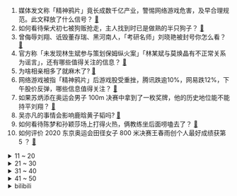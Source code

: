 1. 媒体发文称「精神鸦片」竟长成数千亿产业，警惕网络游戏危害，及早合理规范。此文释放了什么信号？ [:link:](https://www.zhihu.com/question/476894720)
2. 如何看待柴犬初七被狗贩抢走，主人找到时已是做熟的半只狗子？ [:link:](https://www.zhihu.com/question/476769947)
3. 曾侮辱刘翔、诋毁董存瑞、黑河南人，「考研名师」刘晓艳被封号你怎么看？ [:link:](https://www.zhihu.com/question/477039231)
4. 官方称「未发现林生斌参与策划保姆纵火案」「林某斌与莫焕晶有不正常关系为谣言」，还有哪些值得关注的信息？ [:link:](https://www.zhihu.com/question/477019547)
5. 为啥相亲相多了就麻木了? [:link:](https://www.zhihu.com/question/457773878)
6. 网络游戏被指「精神鸦片」后游戏股受重挫，腾讯跌逾10%，网易跌12%，下午股价反弹，哪些信息值得关注？ [:link:](https://www.zhihu.com/question/476903827)
7. 如果苏炳添在奥运会男子 100m 决赛中拿到了一枚奖牌，他的历史地位能不能持平刘翔？ [:link:](https://www.zhihu.com/question/476422195)
8. 吴亦凡的事情会影响鹿晗黄子韬吗? [:link:](https://www.zhihu.com/question/476429923)
9. 如何看待陈梦和孙颖莎场上打得火热，俩教练坐后面唠嗑去了？ [:link:](https://www.zhihu.com/question/475924045)
10. 如何评价 2020 东京奥运会田径女子 800 米决赛王春雨创个人最好成绩获第 5 ？ [:link:](https://www.zhihu.com/question/477063063)
<details>
<summary>11 ~ 20</summary>

11. 2021 LPL 夏季赛RNG 2:1 WE，如何评价这场比赛？ [:link:](https://www.zhihu.com/question/477045645)
12. 电视剧《我在他乡挺好的》有哪些细思极恐的细节？ [:link:](https://www.zhihu.com/question/473111119)
13. 为什么团建之后离职的人变得更多了？ [:link:](https://www.zhihu.com/question/475430119)
14. 能不能绕过π，来计算一个圆的面积? [:link:](https://www.zhihu.com/question/475969249)
15. 杭州通报：正调查林生斌涉嫌偷税漏税、诈捐情况，哪些信息值得注意？ [:link:](https://www.zhihu.com/question/477019359)
16. 经常看到说空腹不能吃 XX，科学饮食的话空腹到底不能吃什么？ [:link:](https://www.zhihu.com/question/474957280)
17. 如何看待 2021 年 Q2 小米手机在欧洲首次登顶：市场份额超越三星和苹果？ [:link:](https://www.zhihu.com/question/476885706)
18. 揭阳 4 岁女孩在泳池内溺亡，看护的两人需承担怎样的责任？为何幼儿泳池溺亡频频发生？ [:link:](https://www.zhihu.com/question/476988896)
19. 北漂一个月到手 9000 左右真的很拮据吗？ [:link:](https://www.zhihu.com/question/462788707)
20. 谢明皓实名举报林俊杰、潘玮柏与吴亦凡一起吸毒、强奸幼女，真实性如何？ [:link:](https://www.zhihu.com/question/476619729)
</details>
<details>
<summary>21 ~ 30</summary>

21. 美国大学在新冠确诊病例单日新增突破十万时恢复线下授课，对留学生会有哪些影响？ [:link:](https://www.zhihu.com/question/476073988)
22. 有霜冰箱和无霜冰箱有什么区别，哪个好？ [:link:](https://www.zhihu.com/question/39053433)
23. 美国仍在制造波音飞机、重型航母、巡航导弹等尖端设备，但是为什么有人却认为美国制造业衰落了？ [:link:](https://www.zhihu.com/question/443912700)
24. 最新世界 500 强揭晓：中国公司比美国多21家，特斯拉首次上榜，折射出哪些行业趋势？ [:link:](https://www.zhihu.com/question/476724288)
25. 考研人有什么快乐吗？ [:link:](https://www.zhihu.com/question/476100645)
26. 如何评价网友爆料豌豆思维在 7 月 30 日裁员 90% 这件事，真实情况如何？ [:link:](https://www.zhihu.com/question/476136178)
27. 男生发晚安用拼音「wanan」是什么意思？ [:link:](https://www.zhihu.com/question/349674802)
28. 日媒称只有水谷隼赢过乒乓球奥运男单、男团、混双三个项目的奖牌，是世界乒乓第一人，水谷隼的真实水平如何？ [:link:](https://www.zhihu.com/question/475840446)
29. 武汉宣布全员全面核酸检测，最快速度最短时间完成核酸检测，具有哪些意义？会带来哪些影响？ [:link:](https://www.zhihu.com/question/476931730)
30. 为什么很多程序员不用switch，而是大量的if……else if？ [:link:](https://www.zhihu.com/question/475877331)
</details>
<details>
<summary>31 ~ 40</summary>

31. 猫咪在古代有哪些称呼呢？ [:link:](https://www.zhihu.com/question/474368430)
32. 东京奥运会樊振东失冠，马龙可能不久退役，三年后巴黎奥运你是否对男单放心？ [:link:](https://www.zhihu.com/question/476236397)
33. 社区医院牵线搭桥对胎儿做性别鉴定，产前性别鉴定为女孩引产后发现是男孩，如何从法律角度看待此事？ [:link:](https://www.zhihu.com/question/476940107)
34. 美国媒体试图将吴亦凡被拘的原因，归结为「反性骚扰运动传到中国所致」，这一说法有根据吗？ [:link:](https://www.zhihu.com/question/476848890)
35. 7 月仅 8 千万观影人次，是 8 年来最差的一次，今年的电影市场还有救吗？ [:link:](https://www.zhihu.com/question/476712889)
36. 如何评价小米 8 月 3 日发布的小爱音箱 Play 增强版，149 元值得买吗？ [:link:](https://www.zhihu.com/question/476841821)
37. 2022 年南大博士毕业，刚收到南京 14 所的 offer，请问值得去吗？ [:link:](https://www.zhihu.com/question/474197983)
38. 记者卧底曝光卫生问题后「奈雪的茶」致歉：两家涉事门店停业整改，奶茶店食品安全问题为何频发？ [:link:](https://www.zhihu.com/question/476903482)
39. 化妆算不算一种内卷？ [:link:](https://www.zhihu.com/question/458617546)
40. 有没有完结的好看的小说推荐？ [:link:](https://www.zhihu.com/question/372141288)
</details>
<details>
<summary>41 ~ 50</summary>

41. 普通人买保险应该避开哪些坑？ [:link:](https://www.zhihu.com/question/302888154)
42. 有哪些美术生不太知道的，简单但高效的绘画习惯或知识？ [:link:](https://www.zhihu.com/question/291527457)
43. 有什么可以保持每天好心情的方法？ [:link:](https://www.zhihu.com/question/48539907)
44. 汉语言文学系准大一新生，暑假应该读什么书？ [:link:](https://www.zhihu.com/question/471106882)
45. 非科班转码是否可行？还是退学复读？ [:link:](https://www.zhihu.com/question/475796736)
46. 小米宣布 8 月 10 日雷军将进行年度演讲，揭秘雷军最艰难的 10 个选择，还有哪些信息值得关注？ [:link:](https://www.zhihu.com/question/476898552)
47. 考研政治目标75+最好80+，选择题《肖1000》+肖八够用吗？ [:link:](https://www.zhihu.com/question/469587215)
48. 如何在恋爱中不让自己的情绪被左右？ [:link:](https://www.zhihu.com/question/466186026)
49. 看《甄嬛传》时有哪些细节你一开始没看懂，后来恍然大悟？ [:link:](https://www.zhihu.com/question/47465287)
50. 如何评价 2020 东京奥运会体操男子双杠决赛邹敬园夺金，尤浩第 4 ？ [:link:](https://www.zhihu.com/question/477002761)
</details><details>
<summary>bilibili</summary>

1. 吴亦凣最后的单曲《大碗牢饭》火热发布！！ [:link:](//www.bilibili.com/video/BV1kq4y1p7Ad)
2. 【雀巢】来！点这里观看搞笑视频！ [:link:](//www.bilibili.com/video/BV1Vq4y197X8)
3. 外国粉丝听说吴亦凡被逮捕的真实感受 [:link:](//www.bilibili.com/video/BV1hy4y157FD)
4. 《 好 日 子 》 [:link:](//www.bilibili.com/video/BV1Yh411q7ds)
5. “那天我做了一个梦，百年后的奥运赛场上，有中国人夺冠”—【奥运版 错位时空】 [:link:](//www.bilibili.com/video/BV1B64y1B7pT)
6. 卧底吴亦凡群成管理员，把群解散了 [:link:](//www.bilibili.com/video/BV1xQ4y1f7Wm)
7. 史上最离谱随机挑战，居然随机到去绵羊家蹭饭... [:link:](//www.bilibili.com/video/BV1664y1W7zS)
8. 我的视频居然被吴亦凡的铁粉们集体举报了？！ [:link:](//www.bilibili.com/video/BV1so4y1S7DC)
9. 听君一席话，如听一席话 [:link:](//www.bilibili.com/video/BV1d64y1x7wy)
10. 鉴刑网络热门吴亦凡粉丝迷惑言论【凡老师】 [:link:](//www.bilibili.com/video/BV1Fh411674u)
<details>
<summary>11 ~ 20</summary>

11. 原 神 之 友(第二期) [:link:](//www.bilibili.com/video/BV1Dq4y1D7ip)
12. 中国代表团：我是来揍你的｜高燃踩点 [:link:](//www.bilibili.com/video/BV18o4y1S7gP)
13. 亚洲飞人！苏炳添9秒83创造历史！ [:link:](//www.bilibili.com/video/BV1Pb4y1z75g)
14. 《 言 出 必 刑  》 [:link:](//www.bilibili.com/video/BV1Hv411J7JM)
15. 李云龙爱上小护士？光棍教人追女孩！《亮剑》P8 [:link:](//www.bilibili.com/video/BV16y4y157kt)
16. 《明日方舟》EP - Across the wind [:link:](//www.bilibili.com/video/BV12h411z7nU)
17. 乒 乒 乓 乓，笑疯了 [:link:](//www.bilibili.com/video/BV1qX4y1c7eN)
18. 吴亦凡，被抓了，哈哈哈哈哈哈哈 [:link:](//www.bilibili.com/video/BV1rh411z7GY)
19. 全员喜剧人 [:link:](//www.bilibili.com/video/BV1eQ4y1f7we)
20. 吴亦凡刑拘笑话 [:link:](//www.bilibili.com/video/BV1gq4y1n7su)
</details>
<details>
<summary>21 ~ 30</summary>

21. 学了十年代码做出来的超级马里奥 [:link:](//www.bilibili.com/video/BV1jL411n7Fa)
22. 《  ⚡️ 大  碗  牢  面 ⚡️ 》 [:link:](//www.bilibili.com/video/BV1Mv411J7Aq)
23. “你” [:link:](//www.bilibili.com/video/BV1fh411B7oZ)
24. 这爱情故事，激动得我学了7天动画把他们画下来了 [:link:](//www.bilibili.com/video/BV1uU4y1J7qj)
25. 吴亦凡粉丝去公安局探望了…… [:link:](//www.bilibili.com/video/BV1bo4y1S7Sr)
26. “当你那些欲望满足的时候，你真的能够快乐吗？” [:link:](//www.bilibili.com/video/BV1F64y147oD)
27. 伍六七第四季 [:link:](//www.bilibili.com/video/BV1V44y117NQ)
28. 《文 明 观 猴》：ta们还在深情等待。 [:link:](//www.bilibili.com/video/BV1wh41167Er)
29. 一起看搞笑视频    《不要笑尿挑战》 [:link:](//www.bilibili.com/video/BV1j54y177Vh)
30. 狸花猫与英短猫的小孩，从出生到拆家的80天。 [:link:](//www.bilibili.com/video/BV1XA411A7Qn)
</details>
<details>
<summary>31 ~ 40</summary>

31. 我爸把厕所管理的很有秩序 [:link:](//www.bilibili.com/video/BV1mA411A7DR)
32. ⚡电 鳗 越 狱 记⚡ [:link:](//www.bilibili.com/video/BV11g41177E2)
33. 瓜保熟！用“西瓜”演奏《植物大战僵尸》BGM [:link:](//www.bilibili.com/video/BV14b4y1z7za)
34. ⚡狱⚡友⚡很⚡大⚡你⚡忍⚡一⚡下 [:link:](//www.bilibili.com/video/BV1ag41177G4)
35. 【权威发布】中央网信办、广电总局将长效整治和规范粉丝文化 [:link:](//www.bilibili.com/video/BV1HL411n7R8)
36. 【时代少年团】“朱雀”造句游戏 [:link:](//www.bilibili.com/video/BV1W64y1B7DR)
37. 一天不洗我就浑身难受！ [:link:](//www.bilibili.com/video/BV1eQ4y1f71M)
38. 史上最骚魔法师！(第五集) [:link:](//www.bilibili.com/video/BV1RA411A7TV)
39. 被 拿 捏 了 [:link:](//www.bilibili.com/video/BV1TP4y1x7Zr)
40. 评分6.0！开局拉胯！特利迦奥特曼到底出了什么问题？ [:link:](//www.bilibili.com/video/BV1wv411K7qX)
</details>
<details>
<summary>41 ~ 50</summary>

41. 好家伙，奥运夺金有你们一半… [:link:](//www.bilibili.com/video/BV1H3411r7Bc)
42. 【岚少实况】IB（更新P6）【恐怖美术馆】 [:link:](//www.bilibili.com/video/BV1GA411P7qK)
43. 【原神手书】神里绫华「白鹭，晴空之上。」 [:link:](//www.bilibili.com/video/BV1rQ4y1f72C)
44. 看完七月新番，吓得我当场打开了剪辑软件！【泛式】 [:link:](//www.bilibili.com/video/BV1G3411r7en)
45. 打破2021最恶心爱情片纪录！《盛夏未来》比《你的婚礼》更催吐 [:link:](//www.bilibili.com/video/BV1Sf4y1G7rG)
46. 当年火遍网吧的射怪物游戏，真结局到底是什么？？ [:link:](//www.bilibili.com/video/BV1zb4y1r7Qv)
47. wyf：爷爷的低保吃绝户 [:link:](//www.bilibili.com/video/BV1fU4y1E7L4)
48. 杀疯了！这就是国家队的美貌吗？ [:link:](//www.bilibili.com/video/BV1uU4y1H7wL)
49. 【朱雀＊2020东京奥运会】高能混剪 | 赤红朱雀终飞过 [:link:](//www.bilibili.com/video/BV1jq4y197xu)
50. 35万人评分8.8的神作，是时候再刷一遍了！现象级韩剧《孤单又灿烂的神：鬼怪 》第一期 [:link:](//www.bilibili.com/video/BV1FA411P7sp)
</details>
<details>
<summary>51 ~ 60</summary>

51. 【罗翔】向飞机扔硬币“祈福”？撒币者无知不构成犯罪？ [:link:](//www.bilibili.com/video/BV1rM4y1N7Jy)
52. 【原神】...卧槽 [:link:](//www.bilibili.com/video/BV1gA411P7L7)
53. 【STN快报第五季48】恶灵恶灵东京奥运会 [:link:](//www.bilibili.com/video/BV1y44y117mH)
54. 大瓜爆出！吴亦凡还涉毒，审理时哭诉：“我真的不知道，我就是第一次” [:link:](//www.bilibili.com/video/BV1z64y1W7jE)
55. “𝓘'𝓶 𝓳𝓾𝓼𝓽 𝓪 𝓚𝓲𝓭” [:link:](//www.bilibili.com/video/BV1Wv411J7N4)
56. 【痛不欲生!】我成功纠正了31年的扁平足!(含自救方案) [:link:](//www.bilibili.com/video/BV1CM4y1N7NC)
57. 这  是  迪  士  尼  在  逃  艾  莎  公  主？！ [:link:](//www.bilibili.com/video/BV1C44y117Bp)
58. 当 代 大 学 生 夜 聊 现 状 [:link:](//www.bilibili.com/video/BV1Ab4y1z7pv)
59. 华农兄弟：兄弟搞了个加工厂，参观学习一下，顺便看一下有什么好吃的 [:link:](//www.bilibili.com/video/BV1b64y1B7ff)
60. 吴亦凡被刑拘中国禁毒发声！揭露迷歼失忆水第三代新型毒品究竟有多可怕？【牛顿】 [:link:](//www.bilibili.com/video/BV14Q4y1f7cr)
</details>
<details>
<summary>61 ~ 70</summary>

61. 刘华强不负众望拿下金牌！ [:link:](//www.bilibili.com/video/BV1QL411n7jB)
62. 【暗堕版】👴:对不起，哥哥，已经，回不去了... [:link:](//www.bilibili.com/video/BV1Q64y1W75R)
63. 英雄联盟经典战歌！Imagine Dragons《Warriors》人声演绎【MayTree五月树】 [:link:](//www.bilibili.com/video/BV1W54y177bL)
64. 靴子落地，吴亦凡被抓了！ [:link:](//www.bilibili.com/video/BV1QQ4y1f7qS)
65. “中国飞人”苏炳添                                           从校服到婚纱，陪伴是最长情的告白！ [:link:](//www.bilibili.com/video/BV1SQ4y1f7WM)
66. 不是一个人的王者，而是团队的荣耀！ [:link:](//www.bilibili.com/video/BV1Eq4y1p7G6)
67. 奥运会游泳倒数第一人，他差点淹死在泳池里，却赢得所有人的掌声 [:link:](//www.bilibili.com/video/BV1tL411n71e)
68. 18岁，200天，造了个机器人。 [:link:](//www.bilibili.com/video/BV1s44y1173e)
69. 《斗帝主》一场毁天灭地的决斗！ [:link:](//www.bilibili.com/video/BV1Fo4y1S7hx)
70. 100万网友的珍藏零食！均价不到9.9！竟然有2.6元一包超好吃的小零食！ [:link:](//www.bilibili.com/video/BV1GU4y1J7SR)
</details>
<details>
<summary>71 ~ 80</summary>

71. 吃止痛药上班坚持了一年现在真的坚持不住了 [:link:](//www.bilibili.com/video/BV1Bq4y1D7F1)
72. 深扒吴亦凡还做了什么 [:link:](//www.bilibili.com/video/BV17q4y1p7tN)
73. 智商税雪糕？这些超级离谱的雪糕真的可么？#第二弹！ [:link:](//www.bilibili.com/video/BV1gP4y1x7wq)
74. 郑州共享厨房暴雨后艰难恢复，隐藏的弱势让我们一起关注 [:link:](//www.bilibili.com/video/BV12y4y1575y)
75. 当玩家完成「主人的命令」后就会获得“奖励”!? [:link:](//www.bilibili.com/video/BV1Kg411E7gb)
76. 【100W粉丝福利】读评论：婚礼VLOG首次放出？！ [:link:](//www.bilibili.com/video/BV1a64y1W7s4)
77. 【奥恰洛夫】当记者聊起马龙，他整个人傻笑哈哈！ [:link:](//www.bilibili.com/video/BV1jo4y1S7t7)
78. 当整个世界无法对你「造成伤害」!! [:link:](//www.bilibili.com/video/BV1UM4y1N7CV)
79. 吴亦凡涉嫌强奸多名女性被刑拘，我国将如何对他定罪量刑 [:link:](//www.bilibili.com/video/BV1JP4y1x7bY)
80. 曾力挺吴亦凡的3个女人，值得一个曝光！【洞察社会系列42】 [:link:](//www.bilibili.com/video/BV1so4y1S73Z)
</details>
<details>
<summary>81 ~ 90</summary>

81. 杀人还要诛心？是不是骂的有点过了啊？ [:link:](//www.bilibili.com/video/BV18b4y1z7vi)
82. 吴亦凡最新狱曲《 ⚡️ 大 碗 牢 饭 ⚡️ 》疑似泄漏！ [:link:](//www.bilibili.com/video/BV1PU4y1J7AA)
83. 如何用里奥斯击败卡修斯！ [:link:](//www.bilibili.com/video/BV1QM4y1N72M)
84. 再次感谢大家的支持🙏我的中文还有很多空间能进步 #羽毛球##安赛龙##东京奥运会# [:link:](//www.bilibili.com/video/BV1v54y177cy)
85. 北京2022年冬奥会场馆建设速览 [:link:](//www.bilibili.com/video/BV1v54y177Ug)
86. 梦 中 情 腿 [:link:](//www.bilibili.com/video/BV1D341167Ws)
87. 吴亦凡是加拿大国籍，会不会影响执法？ [:link:](//www.bilibili.com/video/BV1s3411r7dh)
88. 【散人】国产民俗恐怖《纸嫁衣2》 一生一世不分离（完结共4P） [:link:](//www.bilibili.com/video/BV18U4y1J7NS)
89. 《 只 要 是 日 语 就 画 风 突 变 》 [:link:](//www.bilibili.com/video/BV13q4y197uf)
90. 一人独享超大盒泡面，终于被难住了 [:link:](//www.bilibili.com/video/BV1Y44y117G2)
</details>
<details>
<summary>91 ~ 100</summary>

91. 29岁，瞒着父母，终于给自己买了一个老破小。 [:link:](//www.bilibili.com/video/BV1RU4y1E79N)
92. 【NCT】Cover｜RENJUN, XIAOJUN - 永不失联的爱 (Unbreakable Love) (Eric周兴哲) [:link:](//www.bilibili.com/video/BV1pU4y1J7Ng)
93. 新版本98k究极加强！栓狙强无敌！连狙大削弱！枪械测评十三赛季第一轮更新！ [:link:](//www.bilibili.com/video/BV1Ah41167gA)
94. “东 京 欢 迎 你” [:link:](//www.bilibili.com/video/BV1bM4y1N7dg)
95. 欧 美 看 守 所 [:link:](//www.bilibili.com/video/BV1Ho4y1S7gj)
96. 上头了，肝了10000个房子【我的世界】 [:link:](//www.bilibili.com/video/BV1mQ4y1f7ev)
97. 东 京 奥 运 会 真 实 乒 乓 现 场 公 开 [:link:](//www.bilibili.com/video/BV14M4y1N7c3)
98. 我老婆要生了！ [:link:](//www.bilibili.com/video/BV1Q341167kk)
99. 先辈！ [:link:](//www.bilibili.com/video/BV1mM4y1N7C4)
100. 当你可以制作「效能毁天灭地」的迷幻鞘翅？？！！ [:link:](//www.bilibili.com/video/BV1vy4y157Mu)
</details></details>